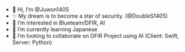 - 👋 Hi, I’m @Juwon1405
- ✨ My dream is to become a star of security. (@DoubleS1405)
- 👀 I’m interested in Blueteam/DFIR, AI
- 🌱 I’m currently learning Japanese
- 💞️ I’m looking to collaborate on DFIR Project using AI (Client: Swift, Server: Python)
<!-- - 📫 More about me [My Gitpage](https://juwon1405.github.io) 
-->

<!---
Juwon1405/Juwon1405 is a ✨ special ✨ repository because its `README.md` (this file) appears on your GitHub profile.
You can click the Preview link to take a look at your changes.
--->
